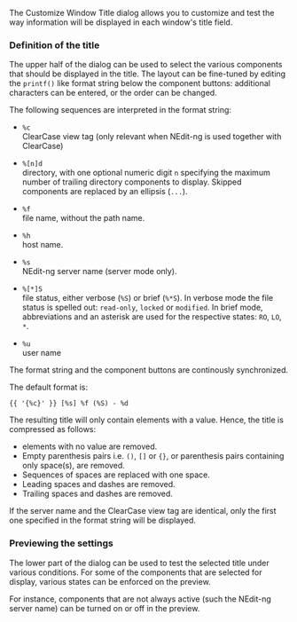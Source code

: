 
The Customize Window Title dialog allows you to customize and test the
way information will be displayed in each window's title field.

### Definition of the title

The upper half of the dialog can be used to select the various
components that should be displayed in the title. The layout can be
fine-tuned by editing the `printf()` like format string below the
component buttons: additional characters can be entered, or the order
can be changed.

The following sequences are interpreted in the format string:

  - `%c`  
    ClearCase view tag (only relevant when NEdit-ng is used together
    with ClearCase)

  - `%[n]d`  
    directory, with one optional numeric digit `n` specifying the
    maximum number of trailing directory components to display. Skipped
    components are replaced by an ellipsis (`...`).

  - `%f`  
    file name, without the path name.

  - `%h`  
    host name.

  - `%s`  
    NEdit-ng server name (server mode only).

  - `%[*]S`  
    file status, either verbose (`%S`) or brief (`%*S`). In verbose mode
    the file status is spelled out: `read-only`, `locked` or `modified`.
    In brief mode, abbreviations and an asterisk are used for the
    respective states: `RO`, `LO`, `*`.

  - `%u`  
    user name

The format string and the component buttons are continously
synchronized.

The default format is:

    {{ '{%c}' }} [%s] %f (%S) - %d

The resulting title will only contain elements with a value. Hence, the
title is compressed as follows:

  - elements with no value are removed.
  - Empty parenthesis pairs i.e. `()`, `[]` or `{}`, or parenthesis
    pairs containing only space(s), are removed.
  - Sequences of spaces are replaced with one space.
  - Leading spaces and dashes are removed.
  - Trailing spaces and dashes are removed.

If the server name and the ClearCase view tag are identical, only the
first one specified in the format string will be displayed.

### Previewing the settings

The lower part of the dialog can be used to test the selected title
under various conditions. For some of the components that are selected
for display, various states can be enforced on the preview.

For instance, components that are not always active (such the NEdit-ng
server name) can be turned on or off in the preview.
